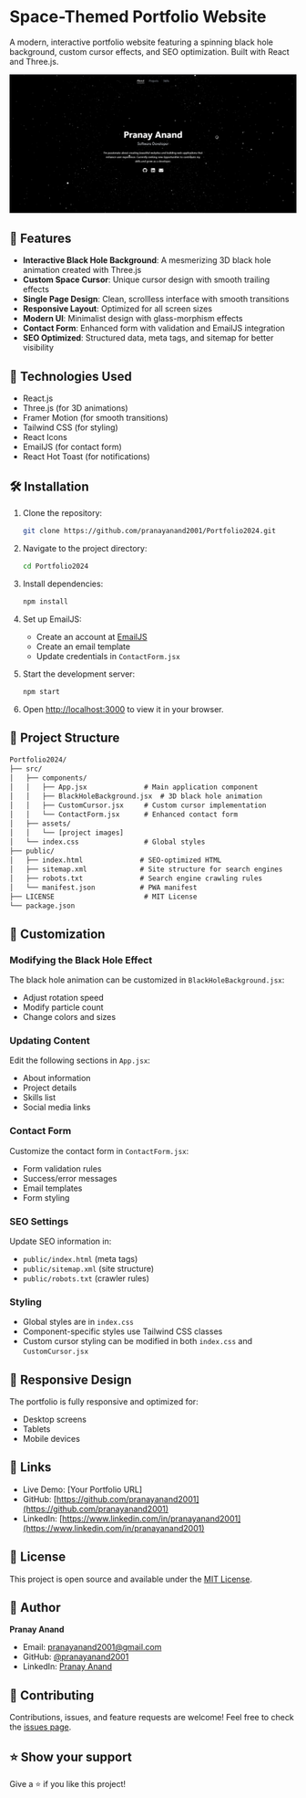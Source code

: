 # Space-Themed Portfolio Website

A modern, interactive portfolio website featuring a spinning black hole background, custom cursor effects, and SEO optimization. Built with React and Three.js.

![Portfolio Preview](./src/assets/portfolio-preview.png)

## 🌟 Features

- **Interactive Black Hole Background**: A mesmerizing 3D black hole animation created with Three.js
- **Custom Space Cursor**: Unique cursor design with smooth trailing effects
- **Single Page Design**: Clean, scrollless interface with smooth transitions
- **Responsive Layout**: Optimized for all screen sizes
- **Modern UI**: Minimalist design with glass-morphism effects
- **Contact Form**: Enhanced form with validation and EmailJS integration
- **SEO Optimized**: Structured data, meta tags, and sitemap for better visibility

## 🚀 Technologies Used

- React.js
- Three.js (for 3D animations)
- Framer Motion (for smooth transitions)
- Tailwind CSS (for styling)
- React Icons
- EmailJS (for contact form)
- React Hot Toast (for notifications)

## 🛠️ Installation

1. Clone the repository:
   ```bash
   git clone https://github.com/pranayanand2001/Portfolio2024.git
   ```

2. Navigate to the project directory:
   ```bash
   cd Portfolio2024
   ```

3. Install dependencies:
   ```bash
   npm install
   ```

4. Set up EmailJS:
   - Create an account at [EmailJS](https://www.emailjs.com/)
   - Create an email template
   - Update credentials in `ContactForm.jsx`

5. Start the development server:
   ```bash
   npm start
   ```

6. Open [http://localhost:3000](http://localhost:3000) to view it in your browser.

## 📁 Project Structure

```
Portfolio2024/
├── src/
│   ├── components/
│   │   ├── App.jsx              # Main application component
│   │   ├── BlackHoleBackground.jsx  # 3D black hole animation
│   │   ├── CustomCursor.jsx     # Custom cursor implementation
│   │   └── ContactForm.jsx      # Enhanced contact form
│   ├── assets/
│   │   └── [project images]
│   └── index.css                # Global styles
├── public/
│   ├── index.html              # SEO-optimized HTML
│   ├── sitemap.xml             # Site structure for search engines
│   ├── robots.txt              # Search engine crawling rules
│   └── manifest.json           # PWA manifest
├── LICENSE                      # MIT License
└── package.json
```

## 🎨 Customization

### Modifying the Black Hole Effect
The black hole animation can be customized in `BlackHoleBackground.jsx`:
- Adjust rotation speed
- Modify particle count
- Change colors and sizes

### Updating Content
Edit the following sections in `App.jsx`:
- About information
- Project details
- Skills list
- Social media links

### Contact Form
Customize the contact form in `ContactForm.jsx`:
- Form validation rules
- Success/error messages
- Email templates
- Form styling

### SEO Settings
Update SEO information in:
- `public/index.html` (meta tags)
- `public/sitemap.xml` (site structure)
- `public/robots.txt` (crawler rules)

### Styling
- Global styles are in `index.css`
- Component-specific styles use Tailwind CSS classes
- Custom cursor styling can be modified in both `index.css` and `CustomCursor.jsx`

## 📱 Responsive Design

The portfolio is fully responsive and optimized for:
- Desktop screens
- Tablets
- Mobile devices

## 🔗 Links

- Live Demo: [Your Portfolio URL]
- GitHub: [https://github.com/pranayanand2001](https://github.com/pranayanand2001)
- LinkedIn: [https://www.linkedin.com/in/pranayanand2001](https://www.linkedin.com/in/pranayanand2001)

## 📄 License

This project is open source and available under the [MIT License](LICENSE).

## 👤 Author

**Pranay Anand**
- Email: pranayanand2001@gmail.com
- GitHub: [@pranayanand2001](https://github.com/pranayanand2001)
- LinkedIn: [Pranay Anand](https://www.linkedin.com/in/pranayanand2001)

## 🤝 Contributing

Contributions, issues, and feature requests are welcome! Feel free to check the [issues page](https://github.com/pranayanand2001/Portfolio2024/issues).

## ⭐ Show your support

Give a ⭐️ if you like this project! 